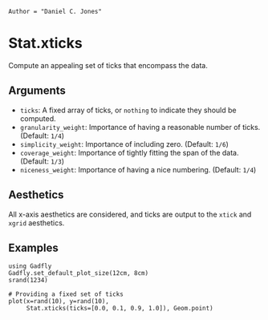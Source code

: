```@meta
Author = "Daniel C. Jones"
```

# Stat.xticks

Compute an appealing set of ticks that encompass the data.

## Arguments

  * `ticks`: A fixed array of ticks, or `nothing` to indicate they should be
    computed.
  * `granularity_weight`: Importance of having a reasonable number of ticks. (Default: `1/4`)
  * `simplicity_weight`: Importance of including zero. (Default: `1/6`)
  * `coverage_weight`: Importance of tightly fitting the span of the data. (Default: `1/3`)
  * `niceness_weight`: Importance of having a nice numbering. (Default: `1/4`)

## Aesthetics

All x-axis aesthetics are considered, and ticks are output to the `xtick` and
`xgrid` aesthetics.

## Examples

```@setup 1
using Gadfly
Gadfly.set_default_plot_size(12cm, 8cm)
srand(1234)
```

```@example 1
# Providing a fixed set of ticks
plot(x=rand(10), y=rand(10),
     Stat.xticks(ticks=[0.0, 0.1, 0.9, 1.0]), Geom.point)
```

